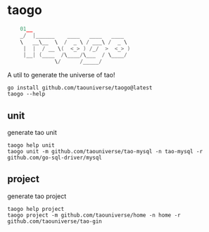 # taogo

```go
    01__
    _/  |______    ____   ____   ____
    \   __\__  \  /  _ \ / ___\ /  _ \
     |  |  / __ \(  <_> ) /_/  >  <_> )
     |__| (____  /\____/\___  / \____/
		       \/      /_____/
```

A util to generate the universe of tao!

```shell
go install github.com/taouniverse/taogo@latest
taogo --help
```

## unit

generate tao unit

```shell
taogo help unit
taogo unit -m github.com/taouniverse/tao-mysql -n tao-mysql -r github.com/go-sql-driver/mysql
```

## project

generate tao project

```shell
taogo help project
taogo project -m github.com/taouniverse/home -n home -r github.com/taouniverse/tao-gin
```

